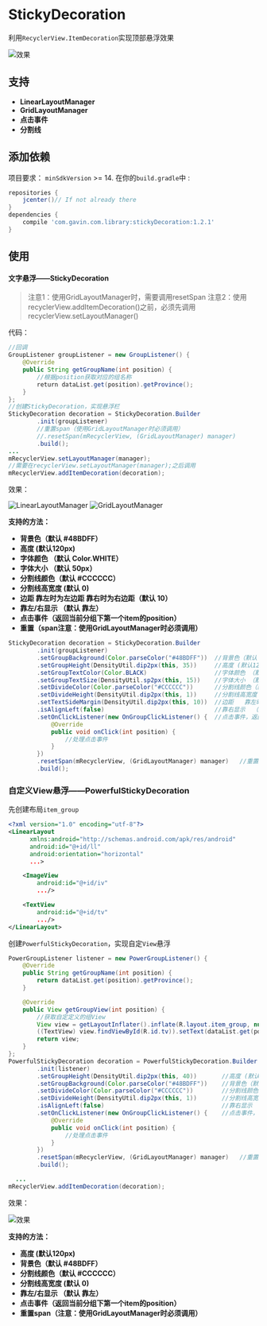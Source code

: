 # StickyDecoration
利用`RecyclerView.ItemDecoration`实现顶部悬浮效果

![效果](http://upload-images.jianshu.io/upload_images/1638147-89986d7141741cdf.gif?imageMogr2/auto-orient/strip)

## 支持
- **LinearLayoutManager**
- **GridLayoutManager**
- **点击事件**
- **分割线**

## 添加依赖
项目要求： `minSdkVersion` >= 14.
在你的`build.gradle`中 :
```gradle
repositories {
    jcenter()// If not already there
}
dependencies {
    compile 'com.gavin.com.library:stickyDecoration:1.2.1'
}
```

## 使用

#### 文字悬浮——StickyDecoration
> 注意1：使用GridLayoutManager时，需要调用resetSpan
注意2：使用recyclerView.addItemDecoration()之前，必须先调用recyclerView.setLayoutManager()

代码：
```java
//回调
GroupListener groupListener = new GroupListener() {
    @Override
    public String getGroupName(int position) {
        //根据position获取对应的组名称
        return dataList.get(position).getProvince();
    }
};
//创建StickyDecoration，实现悬浮栏
StickyDecoration decoration = StickyDecoration.Builder
        .init(groupListener)
        //重置span（使用GridLayoutManager时必须调用）
        //.resetSpan(mRecyclerView, (GridLayoutManager) manager)
        .build();
...
mRecyclerView.setLayoutManager(manager);
//需要在recyclerView.setLayoutManager(manager);之后调用
mRecyclerView.addItemDecoration(decoration);
```
效果：

![LinearLayoutManager](http://upload-images.jianshu.io/upload_images/1638147-f3c2cbe712aa65fb.gif?imageMogr2/auto-orient/strip)
![GridLayoutManager](http://upload-images.jianshu.io/upload_images/1638147-e5e0374c896110d0.gif?imageMogr2/auto-orient/strip%7CimageView2/2/w/1240)

**支持的方法：**
- **背景色（默认 #48BDFF）**
- **高度 (默认120px)**
- **字体颜色 （默认 Color.WHITE）**
- **字体大小 （默认 50px）**
- **分割线颜色（默认 #CCCCCC）**
- **分割线高宽度 (默认 0)**
- **边距   靠左时为左边距  靠右时为右边距（默认 10）**
- **靠左/右显示  （默认 靠左）**
- **点击事件（返回当前分组下第一个item的position）**
- **重置（span注意：使用GridLayoutManager时必须调用）**

```java
StickyDecoration decoration = StickyDecoration.Builder
        .init(groupListener)
        .setGroupBackground(Color.parseColor("#48BDFF"))  //背景色（默认 #48BDFF）
        .setGroupHeight(DensityUtil.dip2px(this, 35))     //高度 (默认120px)
        .setGroupTextColor(Color.BLACK)                   //字体颜色 （默认 Color.WHITE）
        .setGroupTextSize(DensityUtil.sp2px(this, 15))    //字体大小 （默认 50px）
        .setDivideColor(Color.parseColor("#CCCCCC"))      //分割线颜色（默认 #CCCCCC）
        .setDivideHeight(DensityUtil.dip2px(this, 1))     //分割线高宽度 (默认 0)
        .setTextSideMargin(DensityUtil.dip2px(this, 10))  //边距   靠左时为左边距  靠右时为右边距（默认 10）
        .isAlignLeft(false)                               //靠右显示  （默认 靠左）
        .setOnClickListener(new OnGroupClickListener() {  //点击事件，返回当前分组下第一个item的position
            @Override
            public void onClick(int position) {
                //处理点击事件
            }
        })
        .resetSpan(mRecyclerView, (GridLayoutManager) manager)   //重置span（注意：使用GridLayoutManager时必须调用）
        .build();
```

### 自定义View悬浮——PowerfulStickyDecoration

先创建布局`item_group`
```xml
<?xml version="1.0" encoding="utf-8"?>
<LinearLayout
      xmlns:android="http://schemas.android.com/apk/res/android"
      android:id="@+id/ll"
      android:orientation="horizontal"
      ...>

    <ImageView
        android:id="@+id/iv"
        .../>

    <TextView
        android:id="@+id/tv"
        .../>
</LinearLayout>
```
创建`PowerfulStickyDecoration`，实现自定`View`悬浮
```java
PowerGroupListener listener = new PowerGroupListener() {
    @Override
    public String getGroupName(int position) {
        return dataList.get(position).getProvince();
    }

    @Override
    public View getGroupView(int position) {
        //获取自定定义的组View
        View view = getLayoutInflater().inflate(R.layout.item_group, null, false);
        ((TextView) view.findViewById(R.id.tv)).setText(dataList.get(position).getProvince());
        return view;
    }
};
PowerfulStickyDecoration decoration = PowerfulStickyDecoration.Builder
        .init(listener)
        .setGroupHeight(DensityUtil.dip2px(this, 40))       //高度 (默认120px)
        .setGroupBackground(Color.parseColor("#48BDFF"))    //背景色（默认 #48BDFF）
        .setDivideColor(Color.parseColor("#CCCCCC"))        //分割线颜色（默认 #CCCCCC）
        .setDivideHeight(DensityUtil.dip2px(this, 1))       //分割线高宽度 (默认 0)
        .isAlignLeft(false)                                 //靠右显示  （默认 靠左）
        .setOnClickListener(new OnGroupClickListener() {    //点击事件，返回当前分组下第一个item的position
            @Override
            public void onClick(int position) {
                //处理点击事件
            }
        })
        .resetSpan(mRecyclerView, (GridLayoutManager) manager)   //重置span（注意：使用GridLayoutManager时必须调用）
        .build();

  ...
mRecyclerView.addItemDecoration(decoration);
```
效果：

![效果](http://upload-images.jianshu.io/upload_images/1638147-3fed255296a6c3db.gif?imageMogr2/auto-orient/strip)

**支持的方法：**
-  **高度 (默认120px)**
- **背景色（默认 #48BDFF）**
- **分割线颜色（默认 #CCCCCC）**
- **分割线高宽度 (默认 0)**
- **靠左/右显示  （默认 靠左）**
- **点击事件（返回当前分组下第一个item的position）**
- **重置span（注意：使用GridLayoutManager时必须调用）**